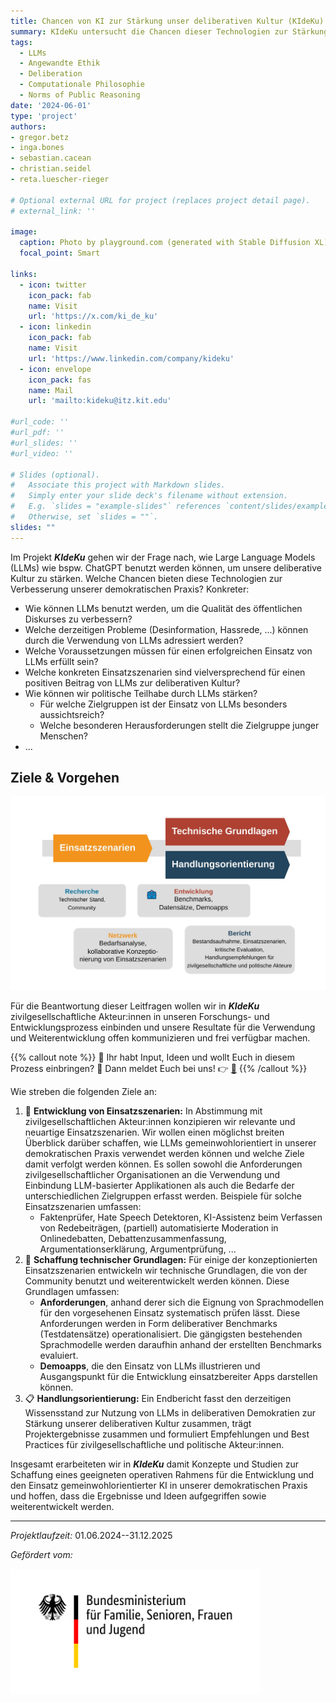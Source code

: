 ```yaml
---
title: Chancen von KI zur Stärkung unser deliberativen Kultur (KIdeKu)
summary: KIdeKu untersucht die Chancen dieser Technologien zur Stärkung unserer deliberativen Kultur, und insbesondere zur Steigerung der Teilhabe an zivilgesellschaftlichen und politischen Debatten.
tags:
  - LLMs
  - Angewandte Ethik
  - Deliberation
  - Computationale Philosophie
  - Norms of Public Reasoning
date: '2024-06-01'
type: 'project'
authors:
- gregor.betz
- inga.bones
- sebastian.cacean
- christian.seidel
- reta.luescher-rieger

# Optional external URL for project (replaces project detail page).
# external_link: ''

image:
  caption: Photo by playground.com (generated with Stable Diffusion XL)
  focal_point: Smart

links:
  - icon: twitter
    icon_pack: fab
    name: Visit
    url: 'https://x.com/ki_de_ku'
  - icon: linkedin
    icon_pack: fab
    name: Visit
    url: 'https://www.linkedin.com/company/kideku'
  - icon: envelope
    icon_pack: fas
    name: Mail
    url: 'mailto:kideku@itz.kit.edu'

#url_code: ''
#url_pdf: ''
#url_slides: ''
#url_video: ''

# Slides (optional).
#   Associate this project with Markdown slides.
#   Simply enter your slide deck's filename without extension.
#   E.g. `slides = "example-slides"` references `content/slides/example-slides.md`.
#   Otherwise, set `slides = ""`.
slides: ""
---
```


Im Projekt **_KIdeKu_** gehen wir der Frage nach, wie Large Language Models (LLMs) wie bspw. ChatGPT benutzt werden können, um unsere deliberative Kultur zu stärken. Welche Chancen bieten diese Technologien zur Verbesserung unserer demokratischen Praxis? Konkreter:

+ Wie können LLMs benutzt werden, um die Qualität des öffentlichen Diskurses zu verbessern? 
+ Welche derzeitigen Probleme (Desinformation, Hassrede, ...) können durch die Verwendung von LLMs adressiert werden? 
+ Welche Voraussetzungen müssen für einen erfolgreichen Einsatz von LLMs erfüllt sein? 
+ Welche konkreten Einsatzszenarien sind vielversprechend für einen positiven Beitrag von LLMs zur deliberativen Kultur? 
+ Wie können wir politische Teilhabe durch LLMs stärken?
  + Für welche Zielgruppen ist der Einsatz von LLMs besonders aussichtsreich? 
  + Welche besonderen Herausforderungen stellt die Zielgruppe junger Menschen? 
+ ...

<!-- Ziele -->
## Ziele & Vorgehen

![Vorgehen in KIdeKu](kideku_ziele_ablauf.jpg)

Für die Beantwortung dieser Leitfragen wollen wir in **_KIdeKu_** zivilgesellschaftliche Akteur:innen in unseren Forschungs- und Entwicklungsprozess einbinden und unsere Resultate für die Verwendung und Weiterentwicklung offen kommunizieren und frei verfügbar machen. 


{{% callout note %}}
🙋 Ihr habt Input, Ideen und wollt Euch in diesem Prozess einbringen? 👏 Dann meldet Euch bei uns! 👉 [📧](mailto:kideku@itz.kit.edu)
{{% /callout %}}

Wie streben die folgenden Ziele an: 

1. 👥 **Entwicklung von Einsatzszenarien:** In Abstimmung mit zivilgesellschaftlichen Akteur:innen konzipieren wir relevante und neuartige Einsatzszenarien. Wir wollen einen möglichst breiten Überblick darüber schaffen, wie LLMs gemeinwohlorientiert in unserer demokratischen Praxis verwendet werden können und welche Ziele damit verfolgt werden können. Es sollen sowohl die Anforderungen zivilgesellschaftlicher Organisationen an die Verwendung und Einbindung LLM-basierter Applikationen als auch die Bedarfe der unterschiedlichen Zielgruppen erfasst werden. Beispiele für solche Einsatzszenarien umfassen:
   + Faktenprüfer, Hate Speech Detektoren, KI-Assistenz beim Verfassen von Redebeiträgen, (partiell) automatisierte Moderation in Onlinedebatten, Debattenzusammenfassung, Argumentationserklärung, Argumentprüfung, ... 
2. 🤖 **Schaffung technischer Grundlagen:** Für einige der konzeptionierten Einsatzszenarien entwickeln wir technische Grundlagen, die von der Community benutzt und weiterentwickelt werden können. Diese Grundlagen umfassen:
   + **Anforderungen**, anhand derer sich die Eignung von Sprachmodellen für den vorgesehenen Einsatz systematisch prüfen lässt. Diese Anforderungen werden in Form deliberativer Benchmarks (Testdatensätze) operationalisiert. Die gängigsten bestehenden Sprachmodelle werden daraufhin anhand der erstellten Benchmarks evaluiert.
   + **Demoapps**, die den Einsatz von LLMs illustrieren und Ausgangspunkt für die Entwicklung einsatzbereiter Apps darstellen können. 
3. 📋 **Handlungsorientierung:** Ein Endbericht fasst den derzeitigen Wissensstand zur Nutzung von LLMs in deliberativen Demokratien zur Stärkung unserer deliberativen Kultur zusammen, trägt Projektergebnisse zusammen und formuliert Empfehlungen und Best Practices für zivilgesellschaftliche und politische Akteur:innen.


Insgesamt erarbeiteten wir in **_KIdeKu_** damit Konzepte und Studien zur Schaffung eines geeigneten operativen Rahmens für die Entwicklung und den Einsatz gemeinwohlorientierter KI in unserer demokratischen Praxis und hoffen, dass die Ergebnisse und Ideen aufgegriffen sowie weiterentwickelt werden. 

---
*Projektlaufzeit:* 01.06.2024--31.12.2025

*Gefördert vom:*
<!-- ![Logo BMFSFJ](BMFSFJ_Logo.svg) -->
<img align="left" width="400" src="BMFSFJ_Logo.svg">